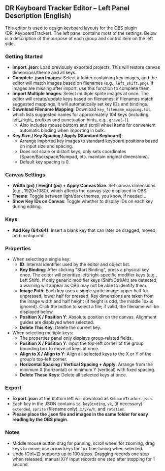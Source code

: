 ## DR Keyboard Tracker Editor – Left Panel Description (English)

This editor is used to design keyboard layouts for the OBS plugin (DR_KeyboardTracker). The left panel contains most of the settings. Below is a description of the purpose of each group and control item on the left side.

### Getting Started
- **Import .json**: Load previously exported projects. This will restore canvas dimensions/theme and all keys.
- **Complete .json Images**: Select a folder containing key images, and the editor will match images based on filenames (e.g., `left_shift.png`). If images are missing after import, use this function to complete them.
- **Import Multiple Images**: Select multiple sprite images at once. The editor will create/update keys based on filenames; if filenames match suggested mappings, it will automatically set key IDs and bindings.
- **Download Filename Mapping**: Download `key_filename_mapping.txt`, which lists suggested names for approximately 104 keys (including left_/right_ prefixes and punctuation hints, e.g., `grave(~)`).
  - Also includes mouse buttons and scroll wheel items for convenient automatic binding when importing in bulk.
- **Key Size / Key Spacing / Apply (Standard Keyboard)**:
  - Arrange imported key images to standard keyboard positions based on input size and spacing.
  - Does not scale or distort keys, only sets coordinates (Space/Backspace/Numpad, etc. maintain original dimensions).
  - Default key spacing is 0.

### Canvas Settings
- **Width (px) / Height (px) + Apply Canvas Size**: Set canvas dimensions (e.g., 1920×1080), which affects the canvas size displayed in OBS.
- **Theme**: Toggle between light/dark themes, you know, if needed...
- **Show Key IDs on Canvas**: Toggle whether to display IDs on each key during editing.

### Keys
- **Add Key (64x64)**: Insert a blank key that can later be dragged, moved, and configured.

### Properties
- When selecting a single key:
  - **ID**: Internal identifier used by the editor and object list.
  - **Key Binding**: After clicking "Start Binding", press a physical key once. The editor will prioritize left/right-specific modifier keys (e.g., Left Shift). If only generic modifier keys (Shift/Ctrl/Alt) are detected, a warning will appear as OBS may not be able to identify them.
  - **Image Path**: Each key uses a single sprite image: upper half for unpressed, lower half for pressed. Key dimensions are taken from the image width and half height (if height is odd, the middle 1px is ignored). Click the button to select a file; if valid, the filename will be displayed below.
  - **Position X / Position Y**: Absolute position on the canvas. Alignment guides are displayed when selected.
  - **Delete This Key**: Delete the current key.
- When selecting multiple keys:
  - The properties panel only displays group-related fields.
  - **Position X / Position Y**: Input the top-left corner of the group bounding box to move all keys at once.
  - **Align to X / Align to Y**: Align all selected keys to the X or Y of the group's top-left corner.
  - **Horizontal Spacing / Vertical Spacing + Apply**: Arrange from the minimum X (horizontal) or minimum Y (vertical) with fixed spacing.
  - **Delete These Keys**: Delete all selected keys at once.

### Export
- **Export .json** at the bottom left will download as `KeboardTracker.json`.
- Each key in the JSON contains `id`, `keyBinding`, `vk`, (if necessary) `extended`, `sprite` (filename only), `x/y/w/h`, and `rotation`.
- **Please place the .json file and images in the same folder for easy reading by the OBS plugin**.

### Notes
- Middle mouse button drag for panning, scroll wheel for zooming, drag keys to move; use arrow keys for 1px fine-tuning when selected.
- Undo (Ctrl+Z) supports up to 100 steps. Dragging records one step when released; manual X/Y input records one step after stopping for 1 second.
